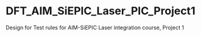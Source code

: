 # DFT_AIM_SiEPIC_Laser_PIC_Project1
Design for Test rules for AIM-SiEPIC Laser integration course, Project 1
